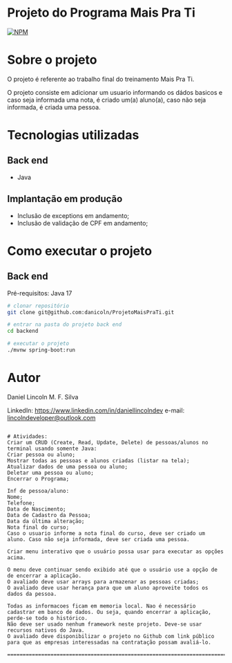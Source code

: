 # Projeto do Programa Mais Pra Ti
[![NPM](https://img.shields.io/npm/l/react)](https://img.shields.io/badge/Status-em%20desenvolvimento-green)

# Sobre o projeto


O projeto é referente ao trabalho final do treinamento Mais Pra Ti. 

O projeto consiste em adicionar um usuario informando os dádos basicos e caso seja informada uma nota, é criado um(a) aluno(a), caso não seja informada, é criada uma pessoa.

# Tecnologias utilizadas
## Back end
- Java

## Implantação em produção
- Inclusão de exceptions em andamento;
- Inclusão de validação de CPF em andamento;

# Como executar o projeto

## Back end
Pré-requisitos: Java 17

```bash
# clonar repositório
git clone git@github.com:danicoln/ProjetoMaisPraTi.git

# entrar na pasta do projeto back end
cd backend

# executar o projeto
./mvnw spring-boot:run

```

# Autor

Daniel Lincoln M. F. Silva

LinkedIn: https://www.linkedin.com/in/daniellincolndev
e-mail: lincolndeveloper@outlook.com

```

# Atividades:
Criar um CRUD (Create, Read, Update, Delete) de pessoas/alunos no terminal usando somente Java:
Criar pessoa ou aluno;
Mostrar todas as pessoas e alunos criadas (listar na tela);
Atualizar dados de uma pessoa ou aluno;
Deletar uma pessoa ou aluno;
Encerrar o Programa;

Inf de pessoa/aluno:
Nome;
Telefone;
Data de Nascimento;
Data de Cadastro da Pessoa;
Data da última alteração;
Nota final do curso;
Caso o usuario informe a nota final do curso, deve ser criado um aluno. Caso não seja informada, deve ser criada uma pessoa.

Criar menu interativo que o usuário possa usar para executar as opções acima.

O menu deve continuar sendo exibido até que o usuário use a opção de de encerrar a aplicação.
O avaliado deve usar arrays para armazenar as pessoas criadas;
O avaliado deve usar herança para que um aluno aproveite todos os dados da pessoa.

Todas as informacoes ficam em memoria local. Nao é necessário cadastrar em banco de dados. Ou seja, quando encerrar a aplicação, perde-se todo o histórico.
Não deve ser usado nenhum framework neste projeto. Deve-se usar recursos nativos do Java.
O avaliado deve disponibilizar o projeto no Github com link público para que as empresas interessadas na contratação possam avaliá-lo.

==============================================================================================

